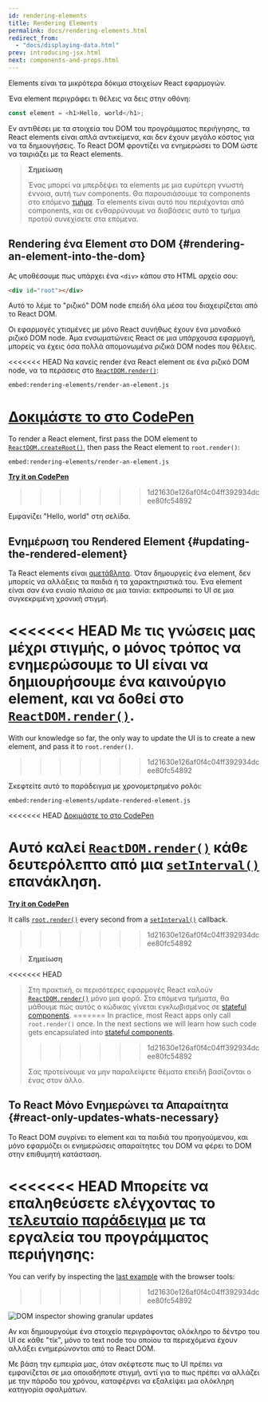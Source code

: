 ```yaml
---
id: rendering-elements
title: Rendering Elements
permalink: docs/rendering-elements.html
redirect_from:
  - "docs/displaying-data.html"
prev: introducing-jsx.html
next: components-and-props.html
---
```


Elements είναι τα μικρότερα δόκιμα στοιχείων React εφαρμογών.

Ένα element περιγράφει τι θέλεις να δεις στην οθόνη:

```js
const element = <h1>Hello, world</h1>;
```

Εν αντιθέσει με τα στοιχεία του DOM του προγράμματος περιήγησης, τα React elements είναι απλά αντικείμενα, και δεν έχουν μεγάλο κόστος για να τα δημιουγήσεις. Το React DOM φροντίζει να ενημερώσει το DOM ώστε να ταιριάζει με τα React elements.

>**Σημείωση**
>
>Ένας μπορεί να μπερδέψει τα elements με μια ευρύτερη γνωστή έννοια, αυτή των components. Θα παρουσιάσουμε τα components στο επόμενο [τμήμα](/docs/components-and-props.html). Τα elements είναι αυτό που περιέχονται από components, και σε ενθαρρύνουμε να διαβάσεις αυτό το τμήμα προτού συνεχίσετε στα επόμενα.

## Rendering ένα Element στο DOM {#rendering-an-element-into-the-dom}

Ας υποθέσουμε πως υπάρχει ένα `<div>` κάπου στο HTML αρχείο σου:

```html
<div id="root"></div>
```

Αυτό το λέμε το "ριζικό" DOM node επειδή όλα μέσα του διαχειρίζεται από το React DOM.

Οι εφαρμογές χτισμένες με μόνο React συνήθως έχουν ένα μοναδικό ριζικό DOM node. Άμα ενσωματώνεις React σε μια υπάρχουσα εφαρμογή, μπορείς να έχεις όσα πολλά απομονωμένα ριζικά DOM nodes που θέλεις.

<<<<<<< HEAD
Να κανείς render ένα React element σε ένα ριζικό DOM node, να τα περάσεις στο
[`ReactDOM.render()`](/docs/react-dom.html#render):

`embed:rendering-elements/render-an-element.js`

[Δοκιμάστε το στο CodePen](codepen://rendering-elements/render-an-element)
=======
To render a React element, first pass the DOM element to [`ReactDOM.createRoot()`](/docs/react-dom-client.html#createroot), then pass the React element to `root.render()`:

`embed:rendering-elements/render-an-element.js`

**[Try it on CodePen](https://codepen.io/gaearon/pen/ZpvBNJ?editors=1010)**
>>>>>>> 1d21630e126af0f4c04ff392934dcee80fc54892

Εμφανίζει "Hello, world" στη σελίδα.

## Ενημέρωση του Rendered Element {#updating-the-rendered-element}

Ta React elements είναι [αμετάβλητα](https://en.wikipedia.org/wiki/Immutable_object). Όταν δημουργείς ένα element, δεν μπορείς να αλλάξεις τα παιδιά ή τα χαρακτηριστικά του. Ένα element είναι σαν ένα ενιαίο πλαίσιο σε μια ταινία: εκπροσωπεί το UI σε μια συγκεκριμένη χρονική στιγμή.

<<<<<<< HEAD
Με τις γνώσεις μας μέχρι στιγμής, ο μόνος τρόπος να ενημερώσουμε το UI είναι να δημιουρήσουμε ένα καινούργιο element, και να δοθεί στο [`ReactDOM.render()`](/docs/react-dom.html#render).
=======
With our knowledge so far, the only way to update the UI is to create a new element, and pass it to `root.render()`.
>>>>>>> 1d21630e126af0f4c04ff392934dcee80fc54892

Σκεφτείτε αυτό το παράδειγμα με χρονομετρημένο ρολόι:

`embed:rendering-elements/update-rendered-element.js`

<<<<<<< HEAD
[Δοκιμάστε το στο CodePen](codepen://rendering-elements/update-rendered-element)

Αυτό καλεί [`ReactDOM.render()`](/docs/react-dom.html#render) κάθε δευτερόλεπτο από μια [`setInterval()`](https://developer.mozilla.org/en-US/docs/Web/API/WindowTimers/setInterval) επανάκληση.
=======
**[Try it on CodePen](https://codepen.io/gaearon/pen/gwoJZk?editors=1010)**

It calls [`root.render()`](/docs/react-dom.html#render) every second from a [`setInterval()`](https://developer.mozilla.org/en-US/docs/Web/API/WindowTimers/setInterval) callback.
>>>>>>> 1d21630e126af0f4c04ff392934dcee80fc54892

>**Σημείωση**
>
<<<<<<< HEAD
>Στη πρακτική, οι περισότερες εφαρμογές React καλούν [`ReactDOM.render()`](/docs/react-dom.html#render) μόνο μια φορά. Στα επόμενα τμήματα, θα μάθουμε πώς αυτός ο κώδικας γίνεται εγκλωβισμένος σε [stateful components](/docs/state-and-lifecycle.html).
=======
>In practice, most React apps only call `root.render()` once. In the next sections we will learn how such code gets encapsulated into [stateful components](/docs/state-and-lifecycle.html).
>>>>>>> 1d21630e126af0f4c04ff392934dcee80fc54892
>
>Σας προτείνουμε να μην παραλείψετε θέματα επειδή βασίζονται ο ένας στον άλλο.

## Το React Μόνο Ενημερώνει τα Απαραίτητα {#react-only-updates-whats-necessary}

Το React DOM συγρίνει το element και τα παιδιά του προηγούμενου, και μόνο εφαρμόζει οι ενημερώσεις απαραίτητες του DOM να φέρει το DOM στην επιθυμητή κατάσταση.

<<<<<<< HEAD
Μπορείτε να επαληθεύσετε ελέγχοντας το [τελευταίο παράδειγμα](codepen://rendering-elements/update-rendered-element) με τα εργαλεία του προγράμματος περιήγησης:
=======
You can verify by inspecting the [last example](https://codepen.io/gaearon/pen/gwoJZk?editors=1010) with the browser tools:
>>>>>>> 1d21630e126af0f4c04ff392934dcee80fc54892

![DOM inspector showing granular updates](../images/docs/granular-dom-updates.gif)

Αν και δημιουργούμε ένα στοιχείο περιγράφοντας ολόκληρο το δέντρο του UI σε κάθε "τίκ", μόνο το text node του οποίου τα περιεχόμενα έχουν αλλάξει ενημερώνονται από το React DOM.

Με βάση την εμπειρία μας, όταν σκέφτεστε πως το UI πρέπει να εμφανίζεται σε μια οποιαδήποτε στιγμή, αντί για το πως πρέπει να αλλάζει με την πάροδο του χρόνου, καταφέρνει να εξαλείψει μια ολόκληρη κατηγορία σφαλμάτων.
